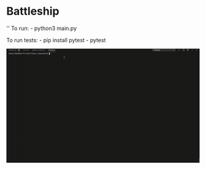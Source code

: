 # Battleship
''
To run: 
    - python3 main.py

To run tests: 
    - pip install pytest
    - pytest

![Alt Text](https://github.com/Speediing/battleship/raw/master/Done.gif)